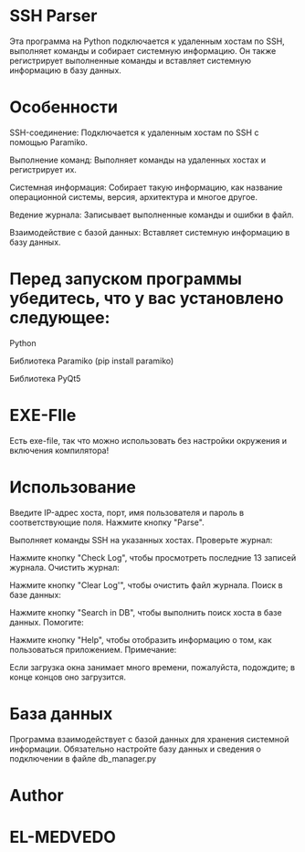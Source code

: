 # SSH Parser
Эта программа на Python подключается к удаленным хостам по SSH, выполняет команды и собирает системную информацию. Он также регистрирует выполненные команды и вставляет системную информацию в базу данных.

# Особенности

SSH-соединение: Подключается к удаленным хостам по SSH с помощью Paramiko.

Выполнение команд: Выполняет команды на удаленных хостах и регистрирует их.

Системная информация: Собирает такую информацию, как название операционной системы, версия, архитектура и многое другое.

Ведение журнала: Записывает выполненные команды и ошибки в файл.

Взаимодействие с базой данных: Вставляет системную информацию в базу данных.

# Перед запуском программы убедитесь, что у вас установлено следующее:

Python

Библиотека Paramiko (pip install paramiko)

Библиотека PyQt5

# EXE-FIle
Есть exe-file, так что можно использовать без настройки окружения и включения компилятора!



# Использование
Введите IP-адрес хоста, порт, имя пользователя и пароль в соответствующие поля.
Нажмите кнопку "Parse".

Выполняет команды SSH на указанных хостах.
Проверьте журнал:

Нажмите кнопку "Check Log", чтобы просмотреть последние 13 записей журнала.
Очистить журнал:

Нажмите кнопку "Clear Log'", чтобы очистить файл журнала.
Поиск в базе данных:

Нажмите кнопку "Search in DB", чтобы выполнить поиск хоста в базе данных.
Помогите:

Нажмите кнопку "Help", чтобы отобразить информацию о том, как пользоваться приложением.
Примечание:

Если загрузка окна занимает много времени, пожалуйста, подождите; в конце концов оно загрузится.
# База данных
Программа взаимодействует с базой данных для хранения системной информации. Обязательно настройте базу данных и сведения о подключении в файле db_manager.py



# Author
# EL-MEDVEDO

